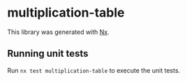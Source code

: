 # multiplication-table

This library was generated with [Nx](https://nx.dev).

## Running unit tests

Run `nx test multiplication-table` to execute the unit tests.
